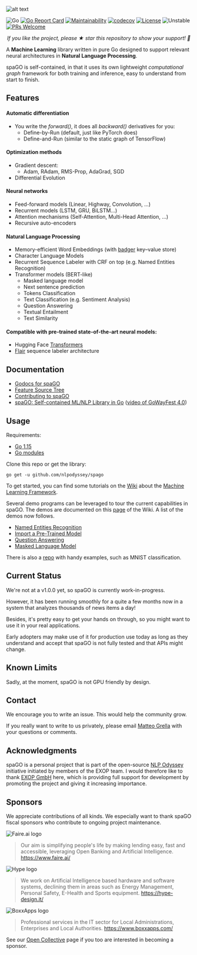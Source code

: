 ![alt text](https://raw.githubusercontent.com/nlpodyssey/spago/main/assets/spago_logo.png)

![Go](https://github.com/nlpodyssey/spago/workflows/Go/badge.svg?branch=master)
[![Go Report Card](https://goreportcard.com/badge/github.com/nlpodyssey/spago)](https://goreportcard.com/report/github.com/nlpodyssey/spago)
[![Maintainability](https://api.codeclimate.com/v1/badges/be7350d3eb1a6a8aa503/maintainability)](https://codeclimate.com/github/nlpodyssey/spago/maintainability)
[![codecov](https://codecov.io/gh/nlpodyssey/spago/branch/main/graph/badge.svg)](https://codecov.io/gh/nlpodyssey/spago)
[![License](https://img.shields.io/badge/License-BSD%202--Clause-orange.svg)](https://opensource.org/licenses/BSD-2-Clause)
![Unstable](https://raw.githubusercontent.com/nlpodyssey/spago/main/assets/stability-unstable-yellow.svg)
[![PRs Welcome](https://img.shields.io/badge/PRs-welcome-brightgreen.svg?style=flat-square)](http://makeapullrequest.com)

<p align="center"><i>If you like the project, please ★ star this repository to show your support! 🤩</i></p>

A **Machine Learning** library written in pure Go designed to support relevant neural architectures in **Natural
Language Processing**.

spaGO is self-contained, in that it uses its own lightweight *computational graph* framework for both training and
inference, easy to understand from start to finish.

## Features

#### Automatic differentiation
- You write the *forward()*, it does all *backward()* derivatives for you:
    -   Define-by-Run (default, just like PyTorch does)
    -   Define-and-Run (similar to the static graph of TensorFlow)

#### Optimization methods
- Gradient descent:
    - Adam, RAdam, RMS-Prop, AdaGrad, SGD
- Differential Evolution

#### Neural networks
-   Feed-forward models (Linear, Highway, Convolution, ...)
-   Recurrent models (LSTM, GRU, BiLSTM...)
-   Attention mechanisms (Self-Attention, Multi-Head Attention, ...)
-   Recursive auto-encoders

#### Natural Language Processing
-   Memory-efficient Word Embeddings (with [badger](https://github.com/dgraph-io/badger) key–value store)
-   Character Language Models
-   Recurrent Sequence Labeler with CRF on top (e.g. Named Entities Recognition)
-   Transformer models (BERT-like)
    -   Masked language model
    -   Next sentence prediction
    -   Tokens Classification
    -   Text Classification (e.g. Sentiment Analysis)
    -   Question Answering
    -   Textual Entailment
    -   Text Similarity

#### Compatible with pre-trained state-of-the-art neural models:

- Hugging Face [Transformers](https://github.com/huggingface/transformers)
- [Flair](https://github.com/flairNLP/flair) sequence labeler architecture

## Documentation

* [Godocs for spaGO](https://pkg.go.dev/mod/github.com/nlpodyssey/spago)
* [Feature Source Tree](https://github.com/nlpodyssey/spago/wiki/Feature-Source-Tree)
* [Contributing to spaGO](CONTRIBUTING.md)
* [spaGO: Self-contained ML/NLP Library in Go](https://www.slideshare.net/MatteoGrella/spago-a-selfcontained-ml-nlp-library-in-go) ([video of GoWayFest 4.0](https://www.youtube.com/watch?v=wE3CQU4G2fk))

## Usage

Requirements:

* [Go 1.15](https://golang.org/dl/)
* [Go modules](https://blog.golang.org/using-go-modules)

Clone this repo or get the library:

```console
go get -u github.com/nlpodyssey/spago
```

To get started, you can find some tutorials on the [Wiki](https://github.com/nlpodyssey/spago/wiki) about the [Machine Learning Framework](https://github.com/nlpodyssey/spago/wiki/Machine-Learning-Framework).

Several demo programs can be leveraged to tour the current capabilities in spaGO. The demos are documented on this [page](https://github.com/nlpodyssey/spago/wiki/Demos) of the Wiki. A list of the demos now follows.

* [Named Entities Recognition](https://github.com/nlpodyssey/spago/wiki/Demos#named-entities-recognition-demo)
* [Import a Pre-Trained Model](https://github.com/nlpodyssey/spago/wiki/Demos#import-a-pre-trained-model-demo)
* [Question Answering](https://github.com/nlpodyssey/spago/wiki/Demos#question-answering-demo)
* [Masked Language Model](https://github.com/nlpodyssey/spago/wiki/Demos#masked-language-model-demo)

There is also a [repo](https://github.com/nlpodyssey/spago-examples) with handy examples, such as MNIST classification.

## Current Status

We're not at a v1.0.0 yet, so spaGO is currently work-in-progress.

However, it has been running smoothly for a quite a few months now in a system that analyzes thousands of news items a
day!

Besides, it's pretty easy to get your hands on through, so you might want to use it in your real applications.

Early adopters may make use of it for production use today as long as they understand and accept that spaGO is not fully
tested and that APIs might change.

## Known Limits

Sadly, at the moment, spaGO is not GPU friendly by design.

## Contact

We encourage you to write an issue. This would help the community grow.

If you really want to write to us privately, please email [Matteo Grella](mailto:matteogrella@gmail.com) with your
questions or comments.

## Acknowledgments

spaGO is a personal project that is part of the open-source [NLP Odyssey](https://github.com/nlpodyssey) initiative initiated by members of the EXOP team. I would therefore like to thank [EXOP GmbH](https://www.exop-group.com/en/) here, which is providing full support for development by promoting the project and giving it increasing importance.

## Sponsors

We appreciate contributions of all kinds. We especially want to thank spaGO fiscal sponsors who contribute to ongoing
project maintenance.

![Faire.ai logo](https://raw.githubusercontent.com/nlpodyssey/spago/main/assets/sponsors/faire_ai_logo.png)

> Our aim is simplifying people's life by making lending easy, fast and accessible, leveraging Open Banking and Artificial Intelligence.
> https://www.faire.ai/

![Hype logo](https://raw.githubusercontent.com/nlpodyssey/spago/main/assets/sponsors/hype_design_logo.png)

> We work on Artificial Intelligence based hardware and software systems, declining them in areas such as Energy Management, Personal Safety, E-Health and Sports equipment.
> https://hype-design.it/

![BoxxApps logo](https://raw.githubusercontent.com/nlpodyssey/spago/main/assets/sponsors/boxxapps_logo.png)

> Professional services in the IT sector for Local Administrations, Enterprises and Local Authorities.
> https://www.boxxapps.com/

See our [Open Collective](https://opencollective.com/nlpodyssey/contribute) page if you too are interested in becoming a sponsor.
